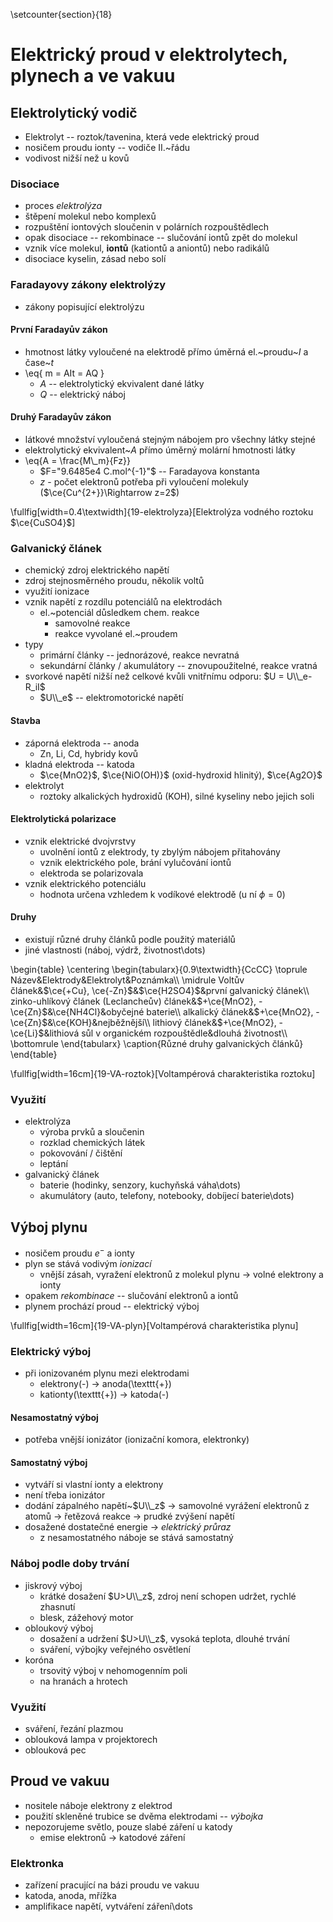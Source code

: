 \setcounter{section}{18}
# Elektrický proud v elektrolytech, plynech a ve vakuu
## Elektrolytický vodič
- Elektrolyt -- roztok/tavenina, která vede elektrický proud
- nosičem proudu ionty -- vodiče II.~řádu
- vodivost nižší než u kovů

### Disociace
- proces *elektrolýza*
- štěpení molekul nebo komplexů
- rozpuštění iontových sloučenin v polárních rozpouštědlech
- opak disociace -- rekombinace -- slučování iontů zpět do molekul
- vznik více molekul, **iontů** (kationtů a aniontů) nebo radikálů
- disociace kyselin, zásad nebo solí

### Faradayovy zákony elektrolýzy
- zákony popisující elektrolýzu

#### První Faradayův zákon
- hmotnost látky vyloučené na elektrodě přímo úměrná el.~proudu~$I$ a čase~$t$
- \eq{
		m = AIt = AQ
	}
	- $A$ -- elektrolytický ekvivalent dané látky
	- $Q$ -- elektrický náboj

#### Druhý Faradayův zákon
- látkové množství vyloučená stejným nábojem pro všechny látky stejné
- elektrolytický ekvivalent~$A$ přímo úměrný molární hmotnosti látky
- \eq{A = \frac{M\\_m}{Fz}}
	- $F="9.6485e4 C.mol^{-1}"$ -- Faradayova konstanta 
	- $z$ - počet elektronů potřeba při vyloučení molekuly ($\ce{Cu^{2+}}\Rightarrow z=2$)

\fullfig[width=0.4\textwidth]{19-elektrolyza}[Elektrolýza vodného roztoku $\ce{CuSO4}$]

### Galvanický článek
- chemický zdroj elektrického napětí
- zdroj stejnosměrného proudu, několik voltů
- využití ionizace
- vznik napětí z rozdílu potenciálů na elektrodách
	- el.~potenciál důsledkem chem. reakce
		- samovolné reakce
		- reakce vyvolané el.~proudem
- typy
	- primární články -- jednorázové, reakce nevratná
	- sekundární články / akumulátory -- znovupoužitelné, reakce vratná
- svorkové napětí nižší než celkové kvůli vnitřnímu odporu: $U = U\\_e-R_iI$
	- $U\\_e$ -- elektromotorické napětí

#### Stavba
- záporná elektroda -- anoda
	- Zn, Li, Cd, hybridy kovů
- kladná elektroda -- katoda
	- $\ce{MnO2}$, $\ce{NiO(OH)}$ (oxid-hydroxid hlinitý), $\ce{Ag2O}$
- elektrolyt
	- roztoky alkalických hydroxidů (KOH), silné kyseliny nebo jejich soli

#### Elektrolytická polarizace
- vznik elektrické dvojvrstvy
	- uvolnění iontů z elektrody, ty zbylým nábojem přitahovány
	- vznik elektrického pole, brání vylučování iontů
	- elektroda se polarizovala
- vznik elektrického potenciálu
	- hodnota určena vzhledem k vodíkové elektrodě (u ní $\phi = 0$)

#### Druhy
- existují různé druhy článků podle použitý materiálů
- jiné vlastnosti (náboj, výdrž, životnost\dots)

\begin{table}
\centering
\begin{tabularx}{0.9\textwidth}{CcCC}
\toprule
Název&Elektrody&Elektrolyt&Poznámka\\\\
\midrule
Voltův článek&$\ce{+Cu}, \ce{-Zn}$&$\ce{H2SO4}$&první galvanický článek\\\\
zinko-uhlíkový článek (Leclancheův) článek&$+\ce{MnO2}, -\ce{Zn}$&\ce{NH4Cl}&obyčejné baterie\\\\
alkalický článek&$+\ce{MnO2}, -\ce{Zn}$&\ce{KOH}&nejběžnější\\\\
lithiový článek&$+\ce{MnO2}, -\ce{Li}$&lithiová sůl v organickém rozpouštědle&dlouhá životnost\\\\
\bottomrule
\end{tabularx}
\caption{Různé druhy galvanických článků}
\end{table}

\fullfig[width=16cm]{19-VA-roztok}[Voltampérová charakteristika roztoku]

### Využití
- elektrolýza
	- výroba prvků a sloučenin
	- rozklad chemických látek
	- pokovování / čištění
	- leptání
- galvanický článek
	- baterie (hodinky, senzory, kuchyňská váha\dots)
	- akumulátory (auto, telefony, notebooky, dobíjecí baterie\dots)

## Výboj plynu
- nosičem proudu $e^-$ a ionty
- plyn se stává vodivým *ionizací*
	- vnější zásah, vyražení elektronů z molekul plynu $\rightarrow$ volné elektrony a ionty
- opakem *rekombinace* -- slučování elektronů a iontů
- plynem prochází proud -- elektrický výboj

\fullfig[width=16cm]{19-VA-plyn}[Voltampérová charakteristika plynu]

### Elektrický výboj
- při ionizovaném plynu mezi elektrodami
	- elektrony(-) $\rightarrow$ anoda(\texttt{+})
	- kationty(\texttt{+}) $\rightarrow$ katoda(-)

#### Nesamostatný výboj
- potřeba vnější ionizátor (ionizační komora, elektronky)

#### Samostatný výboj
- vytváří si vlastní ionty a elektrony
- není třeba ionizátor
- dodání zápalného napětí~$U\\_z$ $\rightarrow$ samovolné vyrážení elektronů z atomů $\rightarrow$ řetězová reakce $\rightarrow$ prudké zvýšení napětí
- dosažené dostatečné energie $\rightarrow$ *elektrický průraz*
	- z nesamostatného náboje se stává samostatný

### Náboj podle doby trvání
- jiskrový výboj
	- krátké dosažení $U>U\\_z$, zdroj není schopen udržet, rychlé zhasnutí
	- blesk, zážehový motor
- obloukový výboj
	- dosažení a udržení $U>U\\_z$, vysoká teplota, dlouhé trvání
	- sváření, výbojky veřejného osvětlení
- koróna
	- trsovitý výboj v nehomogenním poli
	- na hranách a hrotech

### Využití
- sváření, řezání plazmou
- oblouková lampa v projektorech
- oblouková pec

## Proud ve vakuu
- nositele náboje elektrony z elektrod
- použití skleněné trubice se dvěma elektrodami -- *výbojka*
- nepozorujeme světlo, pouze slabé záření u katody
	- emise elektronů $\rightarrow$ katodové záření

### Elektronka
- zařízení pracující na bázi proudu ve vakuu
- katoda, anoda, mřížka
- amplifikace napětí, vytváření záření\dots
